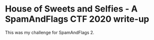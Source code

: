 # House of Sweets and Selfies - A SpamAndFlags CTF 2020 write-up
  
This was my challenge for SpamAndFlags 2.
